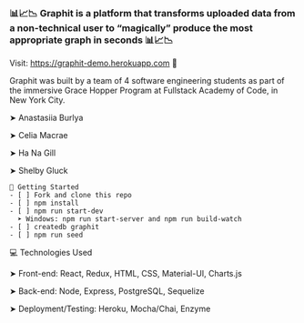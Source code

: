 ### 📊📈📉 Graphit is a platform that transforms uploaded data from a non-technical user to “magically” produce the most appropriate graph in seconds 📊📈📉

Visit: https://graphit-demo.herokuapp.com 👀

Graphit was built by a team of 4 software engineering students as part of the immersive Grace Hopper Program at Fullstack Academy of Code, in New York City.

➤ Anastasiia Burlya

➤ Celia Macrae

➤ Ha Na Gill

➤ Shelby Gluck

```
🔐 Getting Started
- [ ] Fork and clone this repo
- [ ] npm install
- [ ] npm run start-dev
  ➤ Windows: npm run start-server and npm run build-watch
- [ ] createdb graphit
- [ ] npm run seed
```

💻 Technologies Used

➤ Front-end: React, Redux, HTML, CSS, Material-UI, Charts.js

➤ Back-end: Node, Express, PostgreSQL, Sequelize

➤ Deployment/Testing: Heroku, Mocha/Chai, Enzyme
